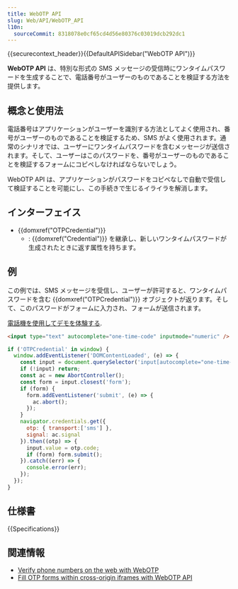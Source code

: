 ```yaml
---
title: WebOTP API
slug: Web/API/WebOTP_API
l10n:
  sourceCommit: 8318078e0cf65cd4d56e80376c03019dcb292dc1
---
```


{{securecontext_header}}{{DefaultAPISidebar("WebOTP API")}}

**WebOTP API** は、特別な形式の SMS メッセージの受信時にワンタイムパスワードを生成することで、電話番号がユーザーのものであることを検証する方法を提供します。

## 概念と使用法

電話番号はアプリケーションがユーザーを識別する方法としてよく使用され、番号がユーザーのものであることを検証するため、SMS がよく使用されます。通常のシナリオでは、ユーザーにワンタイムパスワードを含むメッセージが送信されます。そして、ユーザーはこのパスワードを、番号がユーザーのものであることを検証するフォームにコピペしなければならないでしょう。

WebOTP API は、アプリケーションがパスワードをコピペなしで自動で受信して検証することを可能にし、この手続きで生じるイライラを解消します。

## インターフェイス

- {{domxref("OTPCredential")}}
  - : {{domxref("Credential")}} を継承し、新しいワンタイムパスワードが生成されたときに返す属性を持ちます。

## 例

この例では、SMS メッセージを受信し、ユーザーが許可すると、ワンタイムパスワードを含む {{domxref("OTPCredential")}} オブジェクトが返ります。そして、このパスワードがフォームに入力され、フォームが送信されます。

[電話機を使用してデモを体験する](https://glitch.com/edit/#!/web-otp?path=views%2Findex.html%3A55%3A8).

```html
<input type="text" autocomplete="one-time-code" inputmode="numeric" />
```

```js
if ('OTPCredential' in window) {
  window.addEventListener('DOMContentLoaded', (e) => {
    const input = document.querySelector('input[autocomplete="one-time-code"]');
    if (!input) return;
    const ac = new AbortController();
    const form = input.closest('form');
    if (form) {
      form.addEventListener('submit', (e) => {
        ac.abort();
      });
    }
    navigator.credentials.get({
      otp: { transport:['sms'] },
      signal: ac.signal
    }).then((otp) => {
      input.value = otp.code;
      if (form) form.submit();
    }).catch((err) => {
      console.error(err);
    });
  });
}
```

## 仕様書

{{Specifications}}

## 関連情報

- [Verify phone numbers on the web with WebOTP](https://web.dev/web-otp/)
- [Fill OTP forms within cross-origin iframes with WebOTP API](https://web.dev/web-otp-iframe/)
